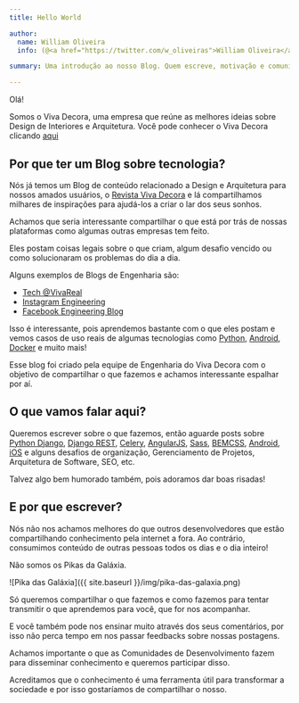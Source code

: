 ```yaml
---
title: Hello World

author:
  name: William Oliveira
  info: (@<a href="https://twitter.com/w_oliveiras">William Oliveira</a>, <a href="https://woliveiras.com.br">site</a>)

summary: Uma introdução ao nosso Blog. Quem escreve, motivação e comunidades

---
```


Olá!

Somos o Viva Decora, uma empresa que reúne as melhores ideias sobre Design de Interiores e Arquitetura. Você pode conhecer o Viva Decora clicando <a href="https://www.vivadecora.com.br/sobre-nos" title="Sobre o Viva Decora" target="_blank">aqui</a>

## Por que ter um Blog sobre tecnologia?

Nós já temos um Blog de conteúdo relacionado a Design e Arquitetura para nossos amados usuários, o <a href="https://revista.vivadecora.com.br" target="_blank">Revista Viva Decora</a> e lá compartilhamos milhares de inspirações para ajudá-los a criar o lar dos seus sonhos.

Achamos que seria interessante compartilhar o que está por trás de nossas plataformas como  algumas outras empresas tem feito.

Eles postam coisas legais sobre o que criam, algum desafio vencido ou como solucionaram os problemas do dia a dia.

Alguns exemplos de Blogs de Engenharia são:

- <a href="https://tech.vivareal.com.br/" title="Blog do VivaReal" target="_blank">Tech @VivaReal</a>
- <a href="https://engineering.instagram.com/" title="Instagram Engineering" target="_blank">Instagram Engineering</a>
- <a href="https://code.facebook.com/posts/" title="Facebook Engineering Blog" target="_blank">Facebook Engineering Blog</a>

Isso é interessante, pois aprendemos bastante com o que eles postam e vemos casos de uso reais de algumas tecnologias como <a href="https://engineering.instagram.com/web-service-efficiency-at-instagram-with-python-4976d078e366" target="_blank">Python</a>, <a href="https://code.facebook.com/posts/857070764436276/memory-optimization-for-feeds-on-android/" target="_blank">Android</a>, <a href="https://tech.vivareal.com.br/makefile-docker-93a28cd2aa92" target="_blank">Docker</a> e muito mais!

Esse blog foi criado pela equipe de Engenharia do Viva Decora com o objetivo de compartilhar o que fazemos e achamos interessante espalhar por aí.

## O que vamos falar aqui?

Queremos escrever sobre o que fazemos, então aguarde posts sobre <a href="https://www.djangoproject.com/" target="_blank">Python Django</a>, <a href="http://www.django-rest-framework.org/" target="_blank">Django REST</a>,  <a href="http://www.celeryproject.org/" target="_blank">Celery</a>, <a href="https://angularjs.org/" target="_blank">AngularJS</a>, <a href="http://sass-lang.com/" target="_blank">Sass</a>, <a href="http://getbem.com/introduction/" target="_blank">BEMCSS</a>, <a href="https://developer.android.com/index.html" target="_blank">Android</a>, <a href="https://developer.apple.com/ios/" target="_blank">iOS</a> e alguns desafios de organização, Gerenciamento de Projetos, Arquitetura de Software, SEO, etc.

Talvez algo bem humorado também, pois adoramos dar boas risadas!

## E por que escrever?

Nós não nos achamos melhores do que outros desenvolvedores que estão compartilhando conhecimento pela internet a fora. Ao contrário, consumimos conteúdo de outras pessoas todos os dias e o dia inteiro!

Não somos os Pikas da Galáxia.

![Pika das Galáxia]({{ site.baseurl }}/img/pika-das-galaxia.png)

Só queremos compartilhar o que fazemos e como fazemos para tentar transmitir o que aprendemos para você, que for nos acompanhar.

E você também pode nos ensinar muito através dos seus comentários, por isso não perca tempo em nos passar feedbacks sobre nossas postagens.

Achamos importante o que as Comunidades de Desenvolvimento fazem para disseminar conhecimento e queremos participar disso.

Acreditamos que o conhecimento é uma ferramenta útil para transformar a sociedade e por isso gostaríamos de compartilhar o nosso.